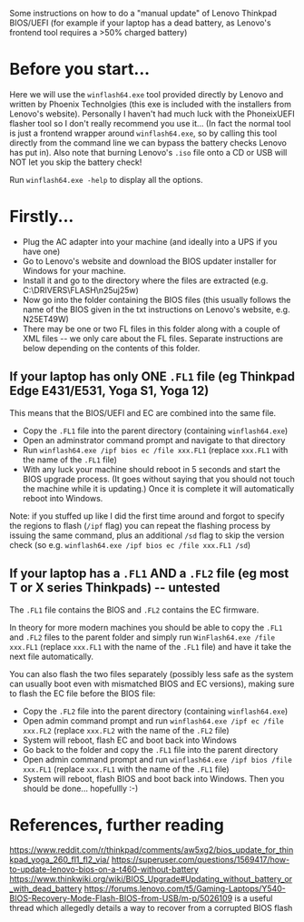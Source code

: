 Some instructions on how to do a "manual update" of Lenovo Thinkpad BIOS/UEFI (for example if your laptop has a dead battery, as Lenovo's frontend tool requires a >50% charged battery)

# Before you start...
Here we will use the `winflash64.exe` tool provided directly by Lenovo and written by Phoenix Technolgies (this exe is included with the installers from Lenovo's website). 
Personally I haven't had much luck with the PhoneixUEFI flasher tool so I don't really recommend you use it...
(In fact the normal tool is just a frontend wrapper around `winflash64.exe`, so by calling this tool directly from the command line we can bypass the battery checks Lenovo has put in).
Also note that burning Lenovo's `.iso` file onto a CD or USB will NOT let you skip the battery check!

Run `winflash64.exe -help` to display all the options.

# Firstly...
 - Plug the AC adapter into your machine (and ideally into a UPS if you have one)
 - Go to Lenovo's website and download the BIOS updater installer for Windows for your machine.
 - Install it and go to the directory where the files are extracted (e.g. C:\DRIVERS\FLASH\n25uj25w)
 - Now go into the folder containing the BIOS files (this usually follows the name of the BIOS given in the txt instructions on Lenovo's website, e.g. N25ET49W)
 - There may be one or two FL files in this folder along with a couple of XML files -- we only care about the FL files. Separate instructions are below depending on the contents of this folder. 

## If your laptop has only ONE `.FL1` file (eg Thinkpad Edge E431/E531, Yoga S1, Yoga 12)
This means that the BIOS/UEFI and EC are combined into the same file.

 - Copy the `.FL1` file into the parent directory (containing `winflash64.exe`)
 - Open an adminstrator command prompt and navigate to that directory
 - Run `winflash64.exe /ipf bios ec /file xxx.FL1` (replace `xxx.FL1` with the name of the `.FL1` file)
 - With any luck your machine should reboot in 5 seconds and start the BIOS upgrade process. (It goes without saying that you should not touch the machine while it is updating.) Once it is complete it will automatically reboot into Windows.

Note: if you stuffed up like I did the first time around and forgot to specify the regions to flash (`/ipf` flag) you can repeat the flashing process by issuing the same command, plus an additional `/sd` flag to skip the version check (so e.g. `winflash64.exe /ipf bios ec /file xxx.FL1 /sd`)

## If your laptop has a `.FL1` AND a `.FL2` file (eg most T or X series Thinkpads) -- untested
The `.FL1` file contains the BIOS and `.FL2` contains the EC firmware.

In theory for more modern machines you should be able to copy the `.FL1` and `.FL2` files to the parent folder and simply run `WinFlash64.exe /file xxx.FL1` (replace `xxx.FL1` with the name of the `.FL1` file) and have it take the next file automatically. 

You can also flash the two files separately (possibly less safe as the system can usually boot even with mismatched BIOS and EC versions), making sure to flash the EC file before the BIOS file:

 - Copy the `.FL2` file into the parent directory (containing `winflash64.exe`)
 - Open admin command prompt and run `winflash64.exe /ipf ec /file xxx.FL2` (replace `xxx.FL2` with the name of the `.FL2` file)
 - System will reboot, flash EC and boot back into Windows
 - Go back to the folder and copy the `.FL1` file into the parent directory
 - Open admin command prompt and run `winflash64.exe /ipf bios /file xxx.FL1` (replace `xxx.FL1` with the name of the `.FL1` file)
 - System will reboot, flash BIOS and boot back into Windows. Then you should be done... hopefullly :-)

# References, further reading
https://www.reddit.com/r/thinkpad/comments/aw5xg2/bios_update_for_thinkpad_yoga_260_fl1_fl2_via/
https://superuser.com/questions/1569417/how-to-update-lenovo-bios-on-a-t460-without-battery
https://www.thinkwiki.org/wiki/BIOS_Upgrade#Updating_without_battery_or_with_dead_battery
https://forums.lenovo.com/t5/Gaming-Laptops/Y540-BIOS-Recovery-Mode-Flash-BIOS-from-USB/m-p/5026109 is a useful thread which allegedly details a way to recover from a corrupted BIOS flash
